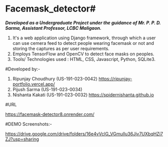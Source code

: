 # Facemask_detector#
***Developed as a Undergraduate Project under the guidance of Mr. P. P. D. Sarma, Assistant Professor, LCBC Maligaon.***

1. It's  a web application using Django framework, through which a user can use cemera feed to detect people wearing facemask or not and storing the captures as per user requirements.
2. Employs TensorFlow and OpenCV to detect face masks on peoples.
3. Tools/ Technologies used : HTML, CSS, Javascript, Python, SQLite3.

#Developed by:-
1. Ripunjay Choudhury (US-191-023-0042) https://ripunjay-portfolio.vercel.app/
2. Pijush Sarma (US-191-023-0034)
3. Nishanta Kakati (US-191-023-0032) https://spidernishanta.github.io

#URL
    
   https://facemask-detector8.onrender.com/

#DEMO Screenshots:-

   https://drive.google.com/drive/folders/16e4vVclG_VGmullu36Jjv7UXbqHZi7ZJ?usp=sharing
